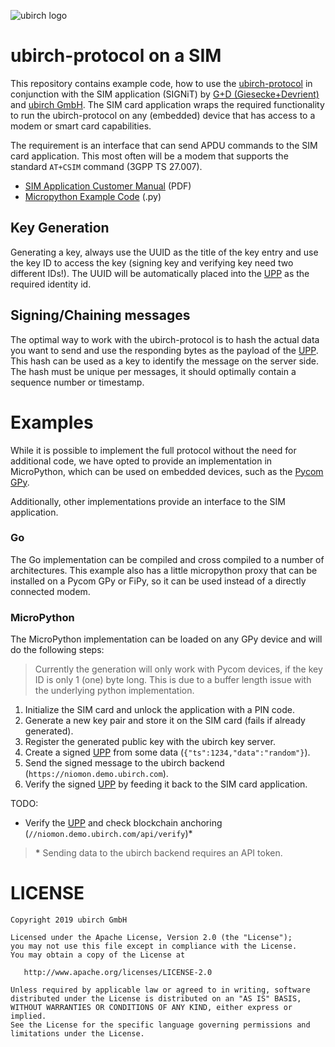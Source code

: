 ![ubirch logo](https://ubirch.de/wp-content/uploads/2018/10/cropped-uBirch_Logo.png)

# ubirch-protocol on a SIM

This repository contains example code, how to use the [ubirch-protocol](//github.com/ubirch/ubirch-protocol) 
in conjunction with the SIM application (SIGNiT) by 
[G+D (Giesecke+Devrient)](//www.gi-de.com/) and [ubirch GmbH](//ubirch.com/). The SIM card application wraps the required
functionality to run the ubirch-protocol on any (embedded) device that has access to a 
modem or smart card capabilities.

The requirement is an interface that can send APDU commands to the SIM card application. 
This most often will be a modem that supports the standard `AT+CSIM` command (3GPP TS 27.007).

- [SIM Application Customer Manual](docs/CustomerManual_TLSAuthApp_v1.3.1.pdf) (PDF)
- [Micropython Example Code](micropython/ubirch/ubirch_sim.py) (.py)


## Key Generation

Generating a key, always use the UUID as the title of the key entry and use the key ID
to access the key (signing key and verifying key need two different IDs!). The UUID will
be automatically placed into the [UPP](//github.com/ubirch/ubirch-protocol#basic-message-format)
as the required identity id.

## Signing/Chaining messages

The optimal way to work with the ubirch-protocol is to hash the actual data you want to
send and use the responding bytes as the payload of the [UPP](//github.com/ubirch/ubirch-protocol#basic-message-format).
This hash can be used as a key to identify the message on the server side. The hash must
be unique per messages, it should optimally contain a sequence number or timestamp.

# Examples
 
While it is possible to implement the full protocol without the need for additional
code, we have opted to provide an implementation in MicroPython, which can be used on
embedded devices, such as the [Pycom GPy](//pycom.io/product/gpy/).

Additionally, other implementations provide an interface to the SIM application.

### Go

The Go implementation can be compiled and cross compiled to a number of architectures.
This example also has a little micropython proxy that can be installed on a Pycom GPy or FiPy,
so it can be used instead of a directly connected modem.

### MicroPython

The MicroPython implementation can be loaded on any GPy device and will do the following
steps:

> Currently the generation will only work with Pycom devices, if the key ID is only
> 1 (one) byte long. This is due to a buffer length issue with the underlying python
> implementation.

1. Initialize the SIM card and unlock the application with a PIN code.
2. Generate a new key pair and store it on the SIM card (fails if already generated).
3. Register the generated public key with the ubirch key server.
4. Create a signed [UPP](//github.com/ubirch/ubirch-protocol#basic-message-format) from some data (`{"ts":1234,"data":"random"}`).
5. Send the signed message to the ubirch backend (`https://niomon.demo.ubirch.com`).
6. Verify the signed [UPP](//github.com/ubirch/ubirch-protocol#basic-message-format) by feeding it back to the SIM card application.

TODO:

- Verify the [UPP](//github.com/ubirch/ubirch-protocol#basic-message-format) and check blockchain anchoring (`//niomon.demo.ubirch.com/api/verify`)*

> __*__ Sending data to the ubirch backend requires an API token. 

# LICENSE

```
Copyright 2019 ubirch GmbH

Licensed under the Apache License, Version 2.0 (the "License");
you may not use this file except in compliance with the License.
You may obtain a copy of the License at

   http://www.apache.org/licenses/LICENSE-2.0

Unless required by applicable law or agreed to in writing, software
distributed under the License is distributed on an "AS IS" BASIS,
WITHOUT WARRANTIES OR CONDITIONS OF ANY KIND, either express or implied.
See the License for the specific language governing permissions and
limitations under the License.
```